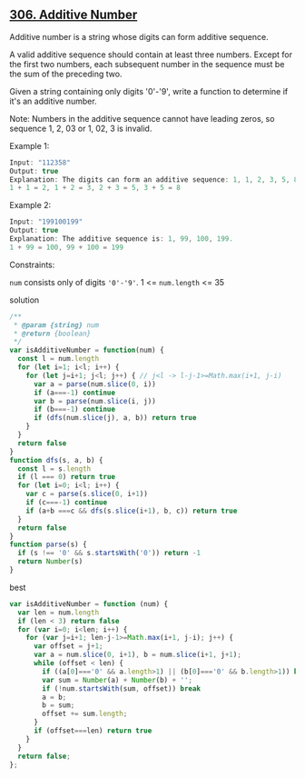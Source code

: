 ## [306. Additive Number](https://leetcode.com/problems/additive-number/)
Additive number is a string whose digits can form additive sequence.

A valid additive sequence should contain at least three numbers. Except for the first two numbers, each subsequent number in the sequence must be the sum of the preceding two.

Given a string containing only digits '0'-'9', write a function to determine if it's an additive number.

Note: Numbers in the additive sequence cannot have leading zeros, so sequence 1, 2, 03 or 1, 02, 3 is invalid.

Example 1:
```js
Input: "112358"
Output: true
Explanation: The digits can form an additive sequence: 1, 1, 2, 3, 5, 8.
1 + 1 = 2, 1 + 2 = 3, 2 + 3 = 5, 3 + 5 = 8
```
Example 2:
```js
Input: "199100199"
Output: true
Explanation: The additive sequence is: 1, 99, 100, 199.
1 + 99 = 100, 99 + 100 = 199
```

Constraints:

`num` consists only of digits `'0'-'9'`.
1 <= `num.length` <= 35

solution

```js
/**
 * @param {string} num
 * @return {boolean}
 */
var isAdditiveNumber = function(num) {
  const l = num.length
  for (let i=1; i<l; i++) {
    for (let j=i+1; j<l; j++) { // j<l -> l-j-1>=Math.max(i+1, j-i)
      var a = parse(num.slice(0, i))
      if (a===-1) continue
      var b = parse(num.slice(i, j))
      if (b===-1) continue
      if (dfs(num.slice(j), a, b)) return true
    }
  }
  return false
}
function dfs(s, a, b) {
  const l = s.length
  if (l === 0) return true
  for (let i=0; i<l; i++) {
    var c = parse(s.slice(0, i+1))
    if (c===-1) continue
    if (a+b ===c && dfs(s.slice(i+1), b, c)) return true
  }
  return false
}
function parse(s) {
  if (s !== '0' && s.startsWith('0')) return -1
  return Number(s)
}
```

best
```js
var isAdditiveNumber = function (num) {
  var len = num.length
  if (len < 3) return false
  for (var i=0; i<len; i++) {
    for (var j=i+1; len-j-1>=Math.max(i+1, j-i); j++) {
      var offset = j+1;
      var a = num.slice(0, i+1), b = num.slice(i+1, j+1);
      while (offset < len) {
        if ((a[0]==='0' && a.length>1) || (b[0]==='0' && b.length>1)) break
        var sum = Number(a) + Number(b) + '';
        if (!num.startsWith(sum, offset)) break
        a = b;
        b = sum;
        offset += sum.length;
      }
      if (offset===len) return true
    }
  }
  return false;
};
```
